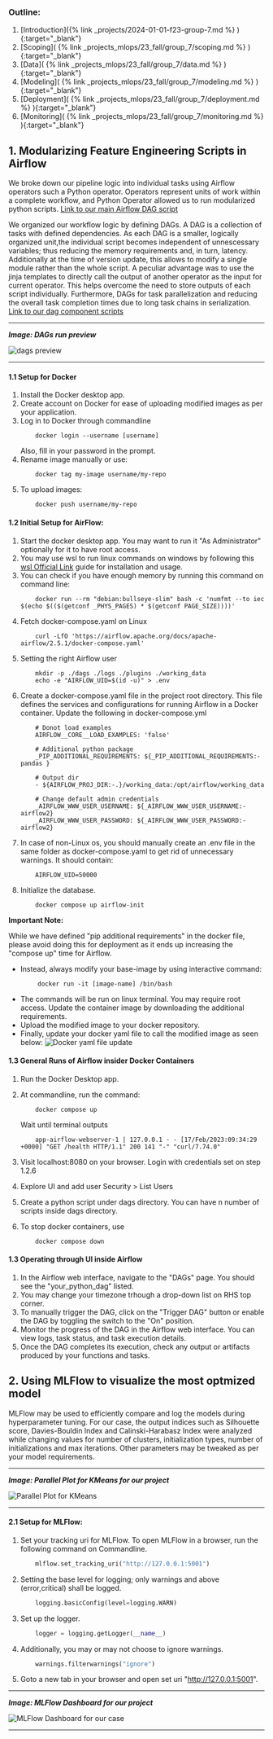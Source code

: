 ---
---

### Outline:
1. [Introduction]({% link _projects/2024-01-01-f23-group-7.md %} ){:target="_blank"}<br>
2. [Scoping]( {% link _projects_mlops/23_fall/group_7/scoping.md %} ){:target="_blank"}<br>
3. [Data]( {% link _projects_mlops/23_fall/group_7/data.md %} ){:target="_blank"}<br>
4. [Modeling]( {% link _projects_mlops/23_fall/group_7/modeling.md %} ){:target="_blank"}<br>
5. [Deployment]( {% link _projects_mlops/23_fall/group_7/deployment.md %} ){:target="_blank"}<br>
6. [Monitoring]( {% link _projects_mlops/23_fall/group_7/monitoring.md %} ){:target="_blank"}<br>

## 1. Modularizing Feature Engineering Scripts in Airflow
We broke down our pipeline logic into individual tasks using Airflow operators such a Python operator. Operators represent units of work within a complete workflow, and Python Operator allowed us to run modularized python scripts.
[Link to our main Airflow DAG script](https://github.com/Thomas-George-T/Ecommerce-Data-MLOps/blob/main/dags/src/airflow.py)

We organized our workflow logic by defining DAGs. A DAG is a collection of tasks with defined dependencies. As each DAG is a smaller, logically organized unit,the individual script becomes independent of unnescessary variables; thus reducing the memory requirements and, in turn, latency. Additionally at the time of version update, this allows to modify a single module rather than the whole script. A peculiar advantage was to use the jinja templates to directly call the output of another operator as the input for current operator. This helps overcome the need to store outputs of each script individually. Furthermore, DAGs for task parallelization and reducing the overall task completion times due to long task chains in serialization.
[Link to our dag component scripts](https://github.com/Thomas-George-T/Ecommerce-Data-MLOps/tree/main/dags/src)

<hr>

**_Image: DAGs run preview_**

![dags preview](/images/Projects/mlops/23_fall/group_7/dags.webp)

<hr>

#### 1.1 Setup for Docker

1. Install the Docker desktop app.
2. Create account on Docker for ease of uploading modified images as per your application.
3. Log in to Docker through commandline
    ```
        docker login --username [username]
    ```
    Also, fill in your password in the prompt.
4. Rename image manually or use:
    ```
        docker tag my-image username/my-repo
    ```
5. To upload images:
    ```
        docker push username/my-repo
    ```

#### 1.2 Initial Setup for AirFlow:

1. Start the docker desktop app. You may want to run it "As Administrator" optionally for it to have root access.
2. You may use wsl to run linux commands on windows by following this [wsl Official Link](https://learn.microsoft.com/en-us/windows/wsl/install) guide for installation and usage.
3. You can check if you have enough memory by running this command on command line:
    ```
        docker run --rm "debian:bullseye-slim" bash -c 'numfmt --to iec $(echo $(($(getconf _PHYS_PAGES) * $(getconf PAGE_SIZE))))'
    ```
4. Fetch docker-compose.yaml on Linux
    ```
        curl -LfO 'https://airflow.apache.org/docs/apache-airflow/2.5.1/docker-compose.yaml'
    ```
5. Setting the right Airflow user
    ```
        mkdir -p ./dags ./logs ./plugins ./working_data
        echo -e "AIRFLOW_UID=$(id -u)" > .env
    ```
6. Create a docker-compose.yaml file in the project root directory. This file defines the services and configurations for running Airflow in a Docker container. Update the following in docker-compose.yml
    ```    
        # Donot load examples
        AIRFLOW__CORE__LOAD_EXAMPLES: 'false'
        
        # Additional python package
        _PIP_ADDITIONAL_REQUIREMENTS: ${_PIP_ADDITIONAL_REQUIREMENTS:- pandas }
        
        # Output dir
        - ${AIRFLOW_PROJ_DIR:-.}/working_data:/opt/airflow/working_data
        
        # Change default admin credentials
        _AIRFLOW_WWW_USER_USERNAME: ${_AIRFLOW_WWW_USER_USERNAME:-airflow2}
        _AIRFLOW_WWW_USER_PASSWORD: ${_AIRFLOW_WWW_USER_PASSWORD:-airflow2}
    ```
7. In case of non-Linux os, you should manually create an .env file in the same folder as docker-compose.yaml to get rid of unnecessary warnings. It should contain:
    ```
        AIRFLOW_UID=50000
    ```
8. Initialize the database.
    ```
        docker compose up airflow-init
    ```

**Important Note:**
    
While we have defined "pip additional requirements" in the docker file, please avoid doing this for deployment as it ends up increasing the "compose up" time for Airflow. 
- Instead, always modify your base-image by using interactive command:
```
        docker run -it [image-name] /bin/bash
```
- The commands will be run on linux terminal. You may require root access. Update the container image by downloading the additional requirements.
- Upload the modified image to your docker repository. 
- Finally, update your docker yaml file to call the modified image as seen below:
        ![Docker yaml file update](/images/Projects/mlops/23_fall/group_7/docker_yaml_imageupdate.webp)

#### 1.3 General Runs of Airflow insider Docker Containers

1. Run the Docker Desktop app.
2. At commandline, run the command:
    ```
        docker compose up
    ```

    Wait until terminal outputs

    ```
        app-airflow-webserver-1 | 127.0.0.1 - - [17/Feb/2023:09:34:29 +0000] "GET /health HTTP/1.1" 200 141 "-" "curl/7.74.0"
    ```
3. Visit localhost:8080 on your browser. Login with credentials set on step 1.2.6
4. Explore UI and add user Security > List Users
5. Create a python script under dags directory. You can have n number of scripts inside dags directory.
6. To stop docker containers, use
    ```
        docker compose down
    ```

#### 1.3 Operating through UI inside Airflow

1. In the Airflow web interface, navigate to the "DAGs" page. You should see the "your_python_dag" listed.
2. You may change your timezone trhough a drop-down list on RHS top corner.
3. To manually trigger the DAG, click on the "Trigger DAG" button or enable the DAG by toggling the switch to the "On" position.
4. Monitor the progress of the DAG in the Airflow web interface. You can view logs, task status, and task execution details.
5. Once the DAG completes its execution, check any output or artifacts produced by your functions and tasks.

## 2. Using MLFlow to visualize the most optmized model

MLFlow may be used to efficiently compare and log the models during hyperparameter tuning. For our case, the output indices such as Silhouette score, Davies-Bouldin Index and Calinski-Harabasz Index were analyzed while changing values for number of clusters, initialization types, number of initializations and max iterations. Other parameters may be tweaked as per your model requirements.

<hr>

**_Image: Parallel Plot for KMeans for our project_**

![Parallel Plot for KMeans](/images/Projects/mlops/23_fall/group_7/KMeans_Parallelplot.webp)

<hr>

#### 2.1 Setup for MLFlow:

1. Set your tracking uri for MLFlow. To open MLFlow in a browser, run the following command on Commandline.
    ```python
        mlflow.set_tracking_uri("http://127.0.0.1:5001")
    ```
2. Setting the base level for logging; only warnings and above (error,critical) shall be logged.
    ```python
        logging.basicConfig(level=logging.WARN)
    ```
3. Set up the logger.
    ```python
        logger = logging.getLogger(__name__)
    ```
4. Additionally, you may or may not choose to ignore warnings.
    ```python
        warnings.filterwarnings("ignore")
    ```
5. Goto a new tab in your browser and open set uri "http://127.0.0.1:5001".

<hr>

**_Image: MLFlow Dashboard for our project_**

![MLFlow Dashboard for our case](/images/Projects/mlops/23_fall/group_7/MLFlow_dashboard.webp)

<hr>